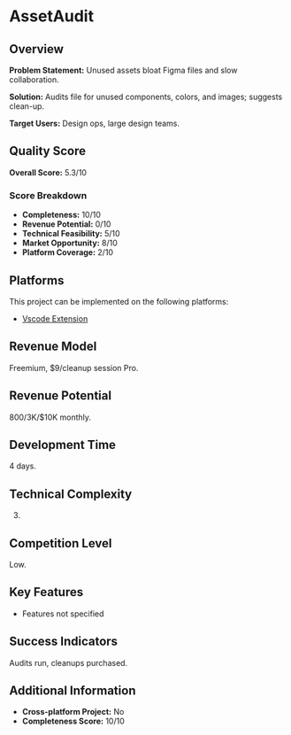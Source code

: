 # AssetAudit

## Overview
**Problem Statement:** Unused assets bloat Figma files and slow collaboration.

**Solution:** Audits file for unused components, colors, and images; suggests clean-up.

**Target Users:** Design ops, large design teams.

## Quality Score
**Overall Score:** 5.3/10

### Score Breakdown
- **Completeness:** 10/10
- **Revenue Potential:** 0/10
- **Technical Feasibility:** 5/10
- **Market Opportunity:** 8/10
- **Platform Coverage:** 2/10

## Platforms
This project can be implemented on the following platforms:
- [Vscode Extension](./platforms/vscode-extension/)

## Revenue Model
Freemium, $9/cleanup session Pro.

## Revenue Potential
$800/$3K/$10K monthly.

## Development Time
4 days.

## Technical Complexity
3.

## Competition Level
Low.

## Key Features
- Features not specified

## Success Indicators
Audits run, cleanups purchased.

## Additional Information
- **Cross-platform Project:** No
- **Completeness Score:** 10/10

